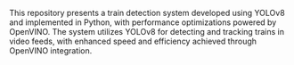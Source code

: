 This repository presents a train detection system developed using YOLOv8 and implemented in Python, with performance optimizations powered by OpenVINO. The system utilizes YOLOv8 for detecting and tracking trains in video feeds, with enhanced speed and efficiency achieved through OpenVINO integration.
